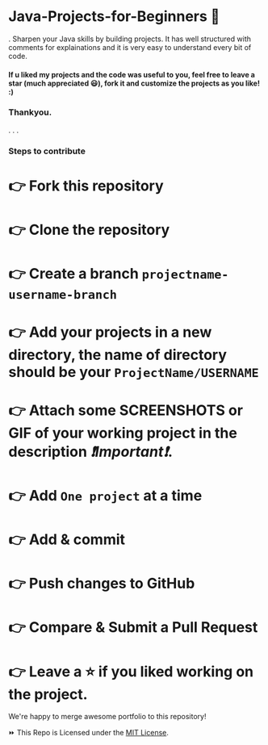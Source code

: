 # Java-Projects-for-Beginners 🚀
.
Sharpen your Java skills by building projects. It has well structured with comments for explainations and it is very easy to understand every bit of code.

#### If u liked my projects and the code was useful to you, feel free to leave a star (much appreciated 😃), fork it and customize the projects as you like! :)
### Thankyou.
.
.
.
### Steps to contribute

# 👉 Fork this repository
# 👉 Clone the repository
# 👉 Create a branch `projectname-username-branch`
# 👉 Add your projects in a new directory, the name of directory should be your `ProjectName/USERNAME`

# 👉 Attach some SCREENSHOTS or GIF of your working project in the description _❗Important❗_.

# 👉 Add `One project` at a time
# 👉 Add & commit
# 👉 Push changes to GitHub
# 👉 Compare & Submit a Pull Request

# 👉 Leave a ⭐ if you liked working on the project.

We're happy to merge awesome portfolio to this repository!

⏩ This Repo is Licensed under the [MIT License](LICENSE).
